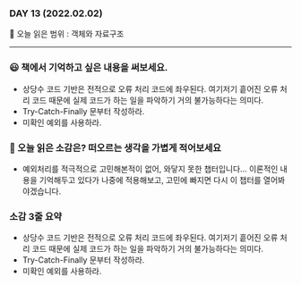 ### DAY 13 (2022.02.02)

🔖 오늘 읽은 범위 : 객체와 자료구조

---

### 😃 책에서 기억하고 싶은 내용을 써보세요.

- 상당수 코드 기반은 전적으로 오류 처리 코드에 좌우된다. 여기저기 흩어진 오류 처리 코드 때문에 실제 코드가 하는 일을 파악하기 거의 불가능하다는 의미다.
- Try-Catch-Finally 문부터 작성하라.
- 미확인 예외를 사용하라.

### 🤔 오늘 읽은 소감은? 떠오르는 생각을 가볍게 적어보세요

- 예외처리를 적극적으로 고민해본적이 없어, 와닿지 못한 챕터입니다... 이론적인 내용을 기억해두고 있다가 나중에 적용해보고, 고민에 빠지면 다시 이 챕터를 열어봐야겠습니다.

### 소감 3줄 요약

- 상당수 코드 기반은 전적으로 오류 처리 코드에 좌우된다. 여기저기 흩어진 오류 처리 코드 때문에 실제 코드가 하는 일을 파악하기 거의 불가능하다는 의미다.
- Try-Catch-Finally 문부터 작성하라.
- 미확인 예외를 사용하라.
